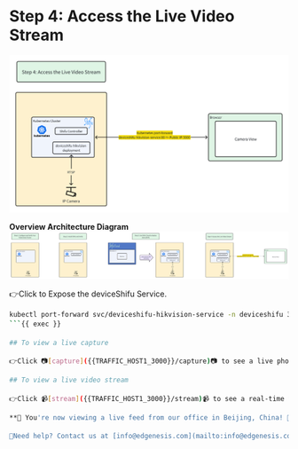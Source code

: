 # Step 4: Access the Live Video Stream

![step4](../../images/shifu/step4.png)

**Overview Architecture Diagram**
![Architecture](../../images/shifu-cloud-demo-simple/overview.png)


👉Click to Expose the deviceShifu Service.

```bash
kubectl port-forward svc/deviceshifu-hikvision-service -n deviceshifu 3000:80 --address=0.0.0.0
```{{ exec }}

## To view a live capture

👉Click 📷[capture]({{TRAFFIC_HOST1_3000}}/capture)📷 to see a live photo from the Beijing camera

## To view a live video stream

👉Click 📹[stream]({{TRAFFIC_HOST1_3000}}/stream)📹 to see a real-time video stream from the Beijing camera

**🎉 You're now viewing a live feed from our office in Beijing, China! 🎉**

🔔Need help? Contact us at [info@edgenesis.com](mailto:info@edgenesis.com). We will help you out immediately.
